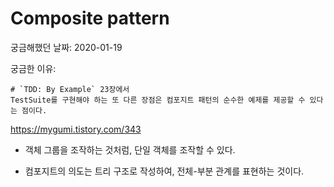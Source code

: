 # Composite pattern

궁금해했던 날짜: 2020-01-19

궁금한 이유:

```
# `TDD: By Example` 23장에서 
TestSuite를 구현해야 하는 또 다른 장점은 컴포지트 패턴의 순수한 예제를 제공할 수 있다는 점이다.
```



https://mygumi.tistory.com/343

- 객체 그룹을 조작하는 것처럼, 단일 객체를 조작할 수 있다.

- 컴포지트의 의도는 트리 구조로 작성하여, 전체-부분 관계를 표현하는 것이다.

